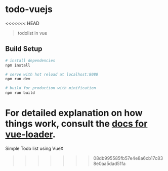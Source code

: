 # todo-vuejs
<<<<<<< HEAD

> todolist in vue

## Build Setup

``` bash
# install dependencies
npm install

# serve with hot reload at localhost:8080
npm run dev

# build for production with minification
npm run build
```

For detailed explanation on how things work, consult the [docs for vue-loader](http://vuejs.github.io/vue-loader).
=======
Simple Todo list using VueX
>>>>>>> 08db995585fb57e4e8a6cb17c838e0aa5dad51fa
